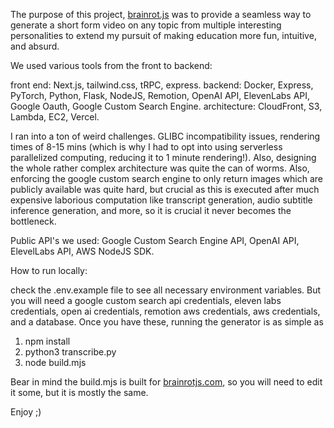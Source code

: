 The purpose of this project, [brainrot.js](https://brainrotjs.com) was to provide a seamless way to generate a short form video on any topic from multiple interesting personalities to extend my pursuit of making education more fun, intuitive, and absurd. 

We used various tools from the front to backend:

front end: Next.js, tailwind.css, tRPC, express.
backend: Docker, Express, PyTorch, Python, Flask, NodeJS, Remotion, OpenAI API, ElevenLabs API, Google Oauth, Google Custom Search Engine.
architecture: CloudFront, S3, Lambda, EC2, Vercel.

I ran into a ton of weird challenges. GLIBC incompatibility issues, rendering times of 8-15 mins (which is why I had to opt into using serverless parallelized computing, reducing it to 1 minute rendering!). Also, designing the whole rather complex architecture was quite the can of worms. Also, enforcing the google custom search engine to only return images which are publicly available was quite hard, but crucial as this is executed after much expensive laborious computation like transcript generation, audio subtitle inference generation, and more, so it is crucial it never becomes the bottleneck. 

Public API's we used: Google Custom Search Engine API, OpenAI API, ElevelLabs API, AWS NodeJS SDK.

How to run locally:

check the .env.example file to see all necessary environment variables. But you will need a google custom search api credentials, eleven labs credentials, open ai credentials, remotion aws credentials, aws credentials, and a database. Once you have these, running the generator is as simple as

1. npm install
2. python3 transcribe.py
3. node build.mjs

Bear in mind the build.mjs is built for [brainrotjs.com](https://brainrotjs.com), so you will need to edit it some, but it is mostly the same.

Enjoy ;)